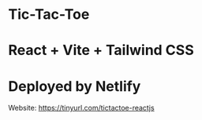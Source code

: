 # Tic-Tac-Toe
# React + Vite + Tailwind CSS
# Deployed by Netlify

Website: https://tinyurl.com/tictactoe-reactjs
